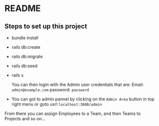 # README

## Steps to set up this project

* bundle install

* rails db:create

* rails db:migrate

* rails db:seed

* rails s

    You can then login with the Admin user credentials that are:
    Email: `admin@example.com`
    password: `password`
    
* You can got to admin pannel by clicking on the `Admin Area` button in top right menu or goto usrl `localhost:3000/admin`

From there you can assign Employees to a Team, and then Teams to Projects and so on...
    